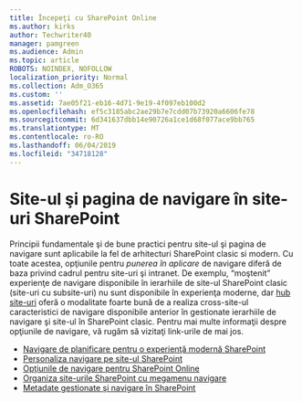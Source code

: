 ```yaml
---
title: Începeţi cu SharePoint Online
ms.author: kirks
author: Techwriter40
manager: pamgreen
ms.audience: Admin
ms.topic: article
ROBOTS: NOINDEX, NOFOLLOW
localization_priority: Normal
ms.collection: Adm_O365
ms.custom: ''
ms.assetid: 7ae05f21-eb16-4d71-9e19-4f097eb100d2
ms.openlocfilehash: ef5c3185abc2ae29b7e7cdd07b73920a6606fe78
ms.sourcegitcommit: 6d341637dbb14e90726a1ce1d68f077ace9bb765
ms.translationtype: MT
ms.contentlocale: ro-RO
ms.lasthandoff: 06/04/2019
ms.locfileid: "34718128"
---
```

# <a name="site-and-page-navigation-in-sharepoint-sites"></a>Site-ul şi pagina de navigare în site-uri SharePoint

<p>Principii fundamentale şi de bune practici pentru site-ul şi pagina de navigare sunt aplicabile la fel de arhitecturi SharePoint clasic si modern. Cu toate acestea, opţiunile pentru <em>punerea în aplicare</em> de navigare diferă de baza privind cadrul pentru site-uri şi intranet. De exemplu, &ldquo;moştenit&rdquo; experienţe de navigare disponibile în ierarhiile de site-ul SharePoint clasic (site-uri cu subsite-uri) nu sunt disponibile în experienţa moderne, dar <a href="https://support.office.com/article/fe26ae84-14b7-45b6-a6d1-948b3966427f" data-linktype="external">hub site-uri</a> oferă o modalitate foarte bună de a realiza cross-site-ul caracteristici de navigare disponibile anterior în gestionate ierarhiile de navigare şi site-ul în SharePoint clasic. Pentru mai multe informaţii despre opţiunile de navigare, vă rugăm să vizitaţi link-urile de mai jos.</p> <ul> <li><a href="https://docs.microsoft.com/en-us/sharepoint/plan-navigation-modern-experience">Navigare de planificare pentru o experienţă modernă SharePoint</a></li> <li><a href="https://support.office.com/en-us/article/customize-the-navigation-on-your-sharepoint-site-3cd61ae7-a9ed-4e1e-bf6d-4655f0bf25ca">Personaliza navigare pe site-ul SharePoint</a></li> <li><a href="https://docs.microsoft.com/en-us/office365/enterprise/navigation-options-for-sharepoint-online">Opţiunile de navigare pentru SharePoint Online</a></li> <li><a href="https://techcommunity.microsoft.com/t5/Microsoft-SharePoint-Blog/Organize-your-SharePoint-sites-with-megamenu-navigation-and-new/ba-p/328068">Organiza site-urile SharePoint cu megamenu navigare</a></li> <li><a href="https://docs.microsoft.com/en-us/sharepoint/dev/general-development/managed-metadata-and-navigation-in-sharepoint">Metadate gestionate şi navigare în SharePoint</a></li> </ul>


